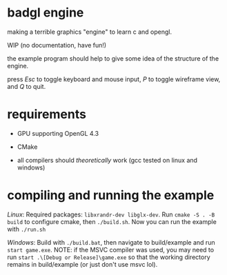 # badgl engine
making a terrible graphics "engine" to learn c and opengl.

WIP (no documentation, have fun!)

the example program should help to give some idea of the structure of the engine.

press *Esc* to toggle keyboard and mouse input, *P* to toggle wireframe view, and *Q* to quit.

# requirements

- GPU supporting OpenGL 4.3

- CMake

- all compilers should *theoretically* work (gcc tested on linux and windows) 

# compiling and running the example

*Linux*: Required packages: `libxrandr-dev libglx-dev`. Run `cmake -S . -B build` to configure cmake, then `./build.sh`. Now you can run the example with `./run.sh`

*Windows*: Build with `./build.bat`, then navigate to build/example and run `start game.exe`. NOTE: if the MSVC compiler was used, you may need to run `start .\[Debug or Release]\game.exe` so that the working directory remains in build/example (or just don't use msvc lol).
